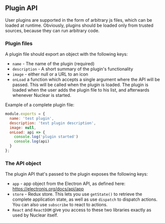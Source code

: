 ## Plugin API
User plugins are supported in the form of arbitrary js files, which can be loaded at runtime. Obviously, plugins should be loaded only from trusted sources, because they can run arbitrary code.

### Plugin files

A plugin file should export an object with the following keys:

- `name` - The name of the plugin (required)
- `description` - A short summary of the plugin's functionality
- `image` - either null or a URL to an icon
- `onLoad` a function which accepts a single argument where the API will be passed. This will be called when the plugin is loaded. The plugin is loaded when the user adds the plugin file to his list, and afterwards whenever Nuclear is started.

Example of a complete plugin file:

```javascript
module.exports = {
  name: 'test plugin',
  description: 'test plugin description',
  image: null,
  onLoad: api => {
    console.log('plugin started')
    console.log(api)
  }
};
```

### The API object

The plugin API that's passed to the plugin exposes the following keys:

- `app` - app object from the Electron API, as defined here: https://electronjs.org/docs/api/app
- `store` - Redux store. This lets you use `getState()` to retrieve the complete application state, as well as use `dispatch` to dispatch actions. You can also use `subscribe` to react to actions.
- `React` and `ReactDOM` give you access to these two libraries exactly as used by Nuclear itself.
